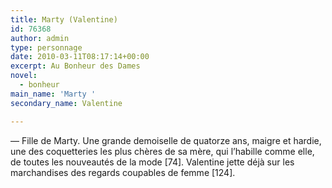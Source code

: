 ```yaml
---
title: Marty (Valentine)
id: 76368
author: admin
type: personnage
date: 2010-03-11T08:17:14+00:00
excerpt: Au Bonheur des Dames
novel:
  - bonheur
main_name: 'Marty '
secondary_name: Valentine

---
```

— Fille de Marty. Une grande demoiselle de quatorze ans, maigre et hardie, une des coquetteries les plus chères de sa mère, qui l’habille comme elle, de toutes les nouveautés de la mode [74]. Valentine jette déjà sur les marchandises des regards coupables de femme [124]. 